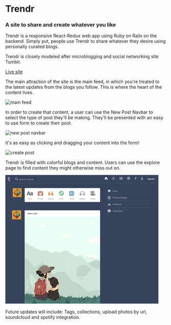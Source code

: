 # Trendr

### A site to share and create whatever you like

Trendr is a responsive React-Redux web app using Ruby on Rails on the backend. Simply put, people use Trendr to share whatever they desire using personally curated blogs.

Trendr is closely modeled after microblogging and social networking site Tumblr.

[Live site](https://trendr.thinksalat.com)

The main attraction of the site is the main feed, in which you're treated to the latest updates from the blogs you follow. This is where the heart of the content lives.

![main feed](https://github.com/ThinkSalat/Trendr/blob/master/Documents/readme%20files/main%20feed.gif?raw=true)

In order to create that content, a user can use the New Post Navbar to select the type of post they'll be making. They'll be presented with an easy to use form to create their post.

![new post navbar](https://github.com/ThinkSalat/Trendr/blob/master/Documents/readme%20files/new%20post%20navbar.gif?raw=true)

It's as easy as clicking and dragging your content into the form!

![create post](https://github.com/ThinkSalat/Trendr/blob/master/Documents/readme%20files/creating%20post.gif?raw=true)

Trendr is filled with colorful blogs and content. Users can use the explore page to find content they might otherwise miss out on.

![explore](https://github.com/ThinkSalat/Trendr/blob/master/Documents/readme%20files/explore.gif?raw=true)

Future updates will include: Tags, collections, upload photos by url, soundcloud and spotify integration.
